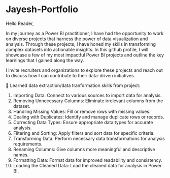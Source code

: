 # Jayesh-Portfolio

Hello Reader, 

In my journey as a Power BI practitioner, I have had the opportunity to work on diverse projects that harness the power of data visualization and analysis. Through these projects, I have honed my skills in transforming complex datasets into actionable insights. In this github profile, I will showcase a few of my most impactful Power BI projects and outline the key learnings that I gained along the way. 

I invite recruiters and organizations to explore these projects and reach out to discuss how I can contribute to their data-driven initiatives.

📌 Learned data extraction/data tranformation skills from project:

1. Importing Data: Connect to various sources to import data for analysis.
2. Removing Unnecessary Columns: Eliminate irrelevant columns from the dataset.
3. Handling Missing Values: Fill or remove rows with missing values.
4. Dealing with Duplicates: Identify and manage duplicate rows or records.
5. Correcting Data Types: Ensure appropriate data types for accurate analysis.
6. Filtering and Sorting: Apply filters and sort data for specific criteria.
7. Transforming Data: Perform necessary data transformations for analysis requirements.
8. Renaming Columns: Give columns more meaningful and descriptive names.
9. Formatting Data: Format data for improved readability and consistency.
10. Loading the Cleaned Data: Load the cleaned data for analysis in Power BI.

